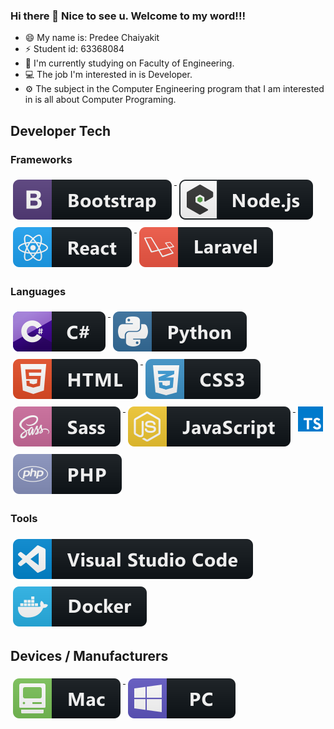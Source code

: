 ### Hi there 👋 Nice to see u. Welcome to my word!!!

- 😄 My name is: Predee Chaiyakit
- ⚡ Student id: 63368084
- 🔭 I'm currently studying on Faculty of Engineering.
- 💻 The job I'm interested in is Developer.
- ⚙️ The subject in the Computer Engineering program that I am interested in is all about Computer Programing.

## Developer Tech

### Frameworks 
<p align="left">
    
  <a href="#">
    <img src="svg/dev/frameworks/bootstrap.svg" alt="bootstrap.svg" style="vertical-align:top; margin:6px 4px">
  </a> 
    
  <a href="#">
    <img src="svg/dev/frameworks/nodejs_larger.svg" alt="nodejs_larger" style="vertical-align:top; margin:6px 4px">
  </a> 

  <a href="#">
    <img src="svg/dev/frameworks/react.svg" alt="react.svg" style="vertical-align:top; margin:6px 4px">
  </a>
    
  <a href="#">
    <img src="svg/dev/frameworks/laravel.svg" alt="laravel.svg" style="vertical-align:top; margin:6px 4px">
  </a>
    
</p>

### Languages 
<p align="left">

<a href="#">
    <img src="svg/dev/languages/csharp.svg" alt="csharp" style="vertical-align:top; margin:6px 4px">
  </a> 

<a href="#">
    <img src="svg/dev/languages/python.svg" alt="python" style="vertical-align:top; margin:6px 4px">
  </a> 

<a href="#">
    <img src="svg/dev/languages/html.svg" alt="html" style="vertical-align:top; margin:6px 4px">
  </a> 

<a href="#">
    <img src="svg/dev/languages/css3.svg" alt="css3" style="vertical-align:top; margin:6px 4px">
  </a> 

<a href="#">
    <img src="svg/dev/languages/sass.svg" alt="sass" style="vertical-align:top; margin:6px 4px">
  </a> 

<a href="#">
    <img src="svg/dev/languages/js.svg" alt="js" style="vertical-align:top; margin:6px 4px">
  </a> 

<a href="#">
    <img src="svg/dev/languages/typescript.svg" alt="typescript" style="vertical-align:top; margin:6px 4px; width:40px;">
  </a> 
    
<a href="#">
    <img src="svg/dev/languages/php.svg" alt="php" style="vertical-align:top; margin:6px 4px">
  </a> 
    
</P>

### Tools 
<p align="left">
<a href="#">
    <img src="svg/dev/tools/visualstudio_code.svg" alt="visualstudio_code" style="vertical-align:top; margin:6px 4px">
  </a>
<a href="#">
    <img src="svg/dev/tools/docker.svg" alt="docker" style="vertical-align:top; margin:6px 4px">
  </a>

</P>

## Devices / Manufacturers
<p align="left">
<a href="#">
    <img src="svg/devices/mac.svg" alt="mac" style="vertical-align:top; margin:6px 4px">
  </a>

<a href="#">
    <img src="svg/devices/pc.svg" alt="pc" style="vertical-align:top; margin:6px 4px">
  </a>
</p>
